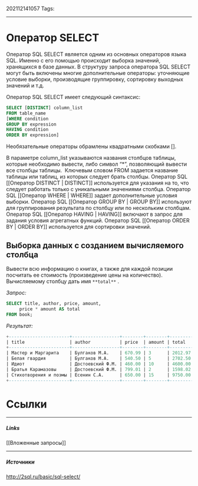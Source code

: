 202112141057
Tags:
___

# Оператор SELECT

Оператор SQL SELECT является одним из основных операторов языка SQL. Именно с его помощью происходит выборка значений, хранящихся в базе данных. В структуру запроса оператора SQL SELECT могут быть включены многие дополнительные операторы: уточняющие условие выборки, производящие группировку, сортировку выходных значений и т.д.

Оператор SQL SELECT имеет следующий синтаксис:

```SQL
SELECT [DISTINCT] column_list
FROM table_name
[WHERE сondition
GROUP BY expression
HAVING condition
ORDER BY expression]
```

Необязательные операторы обрамлены квадратными скобками [].

В параметре column_list указываются названия столбцов таблицы, которые необходимо вывести, либо символ “\*”, позволяющий вывести все столбцы таблицы. 
Ключевым словом FROM задается название таблицы или таблиц, из которых следует брать столбцы. 
Оператор SQL [[Оператор DISTINCT | DISTINCT]] используется для указания на то, что следует работать только с уникальными значениями столбца.
Оператор SQL [[Оператор WHERE | WHERE]] задает дополнительные условия выборки. 
Оператор SQL [[Оператор GROUP BY | GROUP BY]] используют для группирования результата по столбцу или по нескольким столбцам. 
Оператор SQL [[Оператор HAVING | HAVING]] включают в запрос для задания условия агрегатных функций. 
Оператор SQL [[Оператор ORDER BY | ORDER BY]] используется для сортировки значений.

## Выборка данных с созданием вычисляемого столбца

Вывести всю информацию о книгах, а также для каждой позиции посчитать ее стоимость (произведение цены на количество). Вычисляемому столбцу дать имя `**total**` .

_Запрос:_

```sql
SELECT title, author, price, amount, 
     price * amount AS total 
FROM book;
```

_Результат:_

```sql
+-----------------------+------------------+--------+--------+---------+ 
| title                 | author           | price  | amount | total   | 
+-----------------------+------------------+--------+--------+---------+ 
| Мастер и Маргарита    | Булгаков М.А.    | 670.99 | 3      | 2012.97 | 
| Белая гвардия         | Булгаков М.А.    | 540.50 | 5      | 2702.50 | 
| Идиот                 | Достоевский Ф.М. | 460.00 | 10     | 4600.00 | 
| Братья Карамазовы     | Достоевский Ф.М. | 799.01 | 2      | 1598.02 | 
| Стихотворения и поэмы | Есенин С.А.      | 650.00 | 15     | 9750.00 |
+-----------------------+------------------+--------+--------+---------+ 
```


  

# Ссылки
___
##### Links
[[Вложенные запросы]]



---
##### Источники
http://2sql.ru/basic/sql-select/
